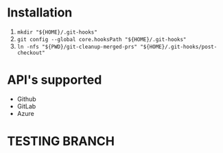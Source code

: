 
# Installation
  1. `mkdir "${HOME}/.git-hooks"`
  2. `git config --global core.hooksPath "${HOME}/.git-hooks"`
  3. `ln -nfs "${PWD}/git-cleanup-merged-prs" "${HOME}/.git-hooks/post-checkout"`


# API's supported
 - Github
 - GitLab
 - Azure

# TESTING BRANCH
